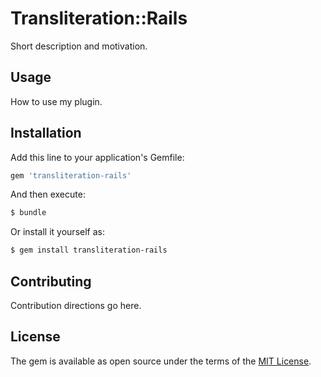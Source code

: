 # Transliteration::Rails
Short description and motivation.

## Usage
How to use my plugin.

## Installation
Add this line to your application's Gemfile:

```ruby
gem 'transliteration-rails'
```

And then execute:
```bash
$ bundle
```

Or install it yourself as:
```bash
$ gem install transliteration-rails
```

## Contributing
Contribution directions go here.

## License
The gem is available as open source under the terms of the [MIT License](http://opensource.org/licenses/MIT).
